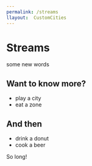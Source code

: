 ```yaml
---
permalink: /streams
llayout:  CustomCities
---
```


# Streams

some new words

## Want to know more?

- play a city
- eat a zone

## And then

- drink a donut
- cook a beer

So long!